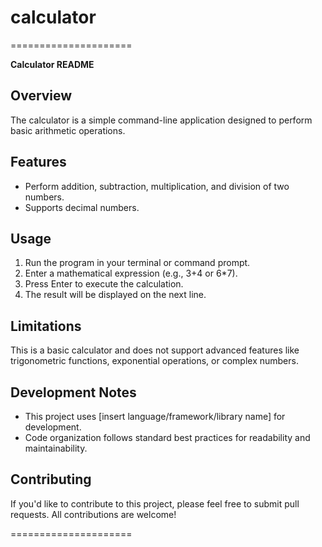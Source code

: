 # calculator
=====================

**Calculator README**

**Overview**
------------

The calculator is a simple command-line application designed to perform basic arithmetic operations.

**Features**
------------

* Perform addition, subtraction, multiplication, and division of two numbers.
* Supports decimal numbers.

**Usage**
---------

1. Run the program in your terminal or command prompt.
2. Enter a mathematical expression (e.g., 3+4 or 6*7).
3. Press Enter to execute the calculation.
4. The result will be displayed on the next line.

**Limitations**
--------------

This is a basic calculator and does not support advanced features like trigonometric functions, exponential operations, or complex numbers.

**Development Notes**
--------------------

* This project uses [insert language/framework/library name] for development.
* Code organization follows standard best practices for readability and maintainability.

**Contributing**
-------------

If you'd like to contribute to this project, please feel free to submit pull requests. All contributions are welcome!

=====================
